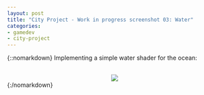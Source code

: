 ```yaml
---
layout: post
title: "City Project - Work in progress screenshot 03: Water"
categories:
- gamedev
- city-project
---
```


{::nomarkdown}
Implementing a simple water shader for the ocean:<br /><br /><div class="separator" style="clear: both; text-align: center;"><img border="0" src="http://3.bp.blogspot.com/-oi0bKSTbIoM/Te4e9lecgqI/AAAAAAAAAEM/4vd4cVfJtI0/s1600/blog.binarynonsense.com_20110519.jpg" /></div>
{:/nomarkdown}